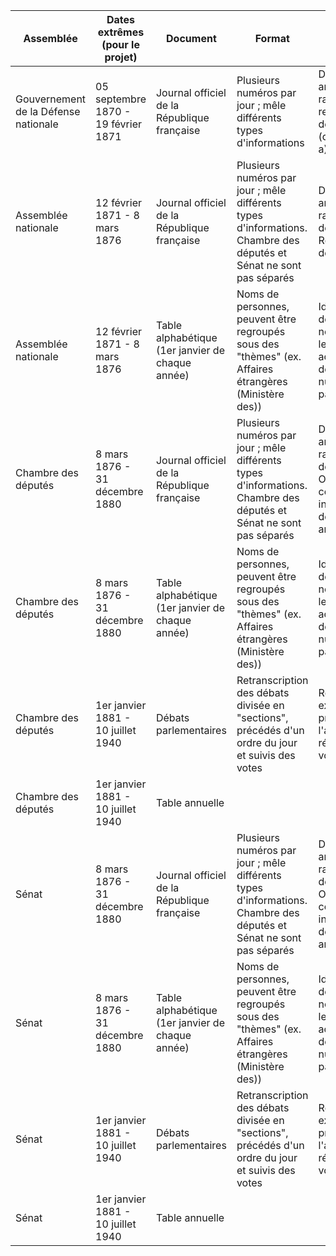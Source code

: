 | **Assemblée**                        	| **Dates extrêmes (pour le projet)** 	| **Document**                                     	| **Format**                                                                                                          	| **Fonction**                                                                                            	| **Exploitation**                                               	| **Source**                                              	|
|--------------------------------------	|-------------------------------------	|--------------------------------------------------	|---------------------------------------------------------------------------------------------------------------------	|---------------------------------------------------------------------------------------------------------	|----------------------------------------------------------------	|---------------------------------------------------------	|
| Gouvernement de la Défense nationale 	| 05 septembre 1870 - 19 février 1871 	| Journal officiel de la République française      	| Plusieurs numéros par jour ; mêle différents types d'informations                                                   	| Diverses annonces, rapports, retranscription des débats (quand il y en a)                               	| Extraction, structuration, annotation et analyse des discours  	| https://gallica.bnf.fr/ark:/12148/cb328020909/date.item 	|
| Assemblée nationale                  	| 12 février 1871 - 8 mars 1876       	| Journal officiel de la République française      	| Plusieurs numéros par jour ; mêle différents types d'informations. Chambre des députés et Sénat ne sont pas séparés 	| Diverses annonces, rapports, décrets, etc. Retranscription des débats                                   	| Extraction, structuration, annotation et analyse des discours  	| https://gallica.bnf.fr/ark:/12148/cb328020909/date.item 	|
| Assemblée nationale                  	| 12 février 1871 - 8 mars 1876       	| Table alphabétique (1er janvier de chaque année) 	| Noms de personnes, peuvent être regroupés sous des "thèmes" (ex. Affaires étrangères (Ministère des))               	| Identification des entités nommées dans le JO, accompagnées de leurs numéros de page                    	| ?                                                              	| https://gallica.bnf.fr/ark:/12148/cb371291967/date.item 	|
| Chambre des députés                  	| 8 mars 1876 - 31 décembre 1880      	| Journal officiel de la République française      	| Plusieurs numéros par jour ; mêle différents types d'informations. Chambre des députés et Sénat ne sont pas séparés 	| Diverses annonces, rapports, décrets, etc. Ordre du jour, compte-rendu in extenso des débats et annexes 	| Extraction, structuration, annotation et analyse des discours  	| https://gallica.bnf.fr/ark:/12148/cb328020909/date.item 	|
| Chambre des députés                  	| 8 mars 1876 - 31 décembre 1880      	| Table alphabétique (1er janvier de chaque année) 	| Noms de personnes, peuvent être regroupés sous des "thèmes" (ex. Affaires étrangères (Ministère des))               	| Identification des entités nommées dans le JO, accompagnées de leurs numéros de page                    	| ?                                                              	| https://gallica.bnf.fr/ark:/12148/cb371291967/date.item 	|
| Chambre des députés                  	| 1er janvier 1881 - 10 juillet 1940  	| Débats parlementaires                            	| Retranscription des débats divisée en "sections", précédés d'un ordre du jour et suivis des votes                   	| Retranscription exacte des propos tenus à l'assemblée et résultats des votes                            	| Extraction, structuration, annotation et analyse des discours  	| https://gallica.bnf.fr/ark:/12148/cb328020951/date.item 	|
| Chambre des députés                  	| 1er janvier 1881 - 10 juillet 1940  	| Table annuelle                                   	|                                                                                                                     	|                                                                                                         	|                                                                	| https://gallica.bnf.fr/ark:/12148/cb371291967/date.item 	|
| Sénat                                	| 8 mars 1876 - 31 décembre 1880      	| Journal officiel de la République française      	| Plusieurs numéros par jour ; mêle différents types d'informations. Chambre des députés et Sénat ne sont pas séparés 	| Diverses annonces, rapports, décrets, etc. Ordre du jour, compte-rendu in extenso des débats et annexes 	| Extraction, structuration, annotation et analyse des discours  	| https://gallica.bnf.fr/ark:/12148/cb328020909/date.item 	|
| Sénat                                	| 8 mars 1876 - 31 décembre 1880      	| Table alphabétique (1er janvier de chaque année) 	| Noms de personnes, peuvent être regroupés sous des "thèmes" (ex. Affaires étrangères (Ministère des))               	| Identification des entités nommées dans le JO, accompagnées de leurs numéros de page                    	| ?                                                              	| https://gallica.bnf.fr/ark:/12148/cb371291967/date.item 	|
| Sénat                                	| 1er janvier 1881 - 10 juillet 1940  	| Débats parlementaires                            	| Retranscription des débats divisée en "sections", précédés d'un ordre du jour et suivis des votes                   	| Retranscription exacte des propos tenus à l'assemblée et résultats des votes                            	| Extraction, structuration, annotation et analyse des discours  	| https://gallica.bnf.fr/ark:/12148/cb34363182v/date.item 	|
| Sénat                                	| 1er janvier 1881 - 10 juillet 1940  	| Table annuelle                                   	|                                                                                                                     	|                                                                                                         	|                                                                	| https://gallica.bnf.fr/ark:/12148/cb371291967/date.item 	|